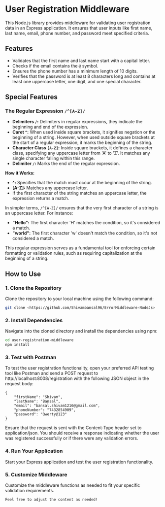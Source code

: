 # User Registration Middleware

This Node.js library provides middleware for validating user registration data in an Express application. It ensures that user inputs like first name, last name, email, phone number, and password meet specified criteria.

## Features

- Validates that the first name and last name start with a capital letter.
- Checks if the email contains the `@` symbol.
- Ensures the phone number has a minimum length of 10 digits.
- Verifies that the password is at least 8 characters long and contains at least one uppercase letter, one digit, and one special character.

## Special Features

### The Regular Expression `/^[A-Z]/`

- **Delimiters `/`:** Delimiters in regular expressions, they indicate the beginning and end of the expression.
- **Caret `^`:** When used inside square brackets, it signifies negation or the beginning of a string. However, when used outside square brackets at the start of a regular expression, it marks the beginning of the string.
- **Character Class `[A-Z]`:** Inside square brackets, it defines a character class, specifying any uppercase letter from 'A' to 'Z'. It matches any single character falling within this range.
- **Delimiter `/`:** Marks the end of the regular expression.

**How it Works:**

- **^:** Specifies that the match must occur at the beginning of the string.
- **[A-Z]:** Matches any uppercase letter.
- If the first character of the string matches an uppercase letter, the expression returns a match.

In simpler terms, `/^[A-Z]/` ensures that the very first character of a string is an uppercase letter. For instance:

- **"Hello":** The first character 'H' matches the condition, so it's considered a match.
- **"world":** The first character 'w' doesn't match the condition, so it's not considered a match.

This regular expression serves as a fundamental tool for enforcing certain formatting or validation rules, such as requiring capitalization at the beginning of a string.


## How to Use

### 1. Clone the Repository

Clone the repository to your local machine using the following command:

```bash
git clone <https://github.com/Shivambansal96/ErrorMiddleware-NodeJs>
```

### 2. Install Dependencies

Navigate into the cloned directory and install the dependencies using npm:

```bash
cd user-registration-middleware
npm install
```

### 3. Test with Postman
To test the user registration functionality, open your preferred API testing tool like Postman and send a POST request to http://localhost:8008/registration with the following JSON object in the request body:

```
{
    "firstName": "Shivam",
    "lastName": "Bansal",
    "email": "bansal.shivam1216@gmail.com",
    "phoneNumber": "7432854909",
    "password": "Qwerty@123"
}

```

Ensure that the request is sent with the Content-Type header set to application/json. You should receive a response indicating whether the user was registered successfully or if there were any validation errors.

<!-- ### 4. Import Middleware Functions

Import the middleware functions (`validateUser` and `errorHandlingMiddleware`) from the library in your Express application.

Example:

```javascript
const express = require('express');
const { validateUser, errorHandlingMiddleware } = require('user-registration-middleware');

const app = express();

app.use(express.json());

app.post('/registration', validateUser, (req, res) => {
    res.status(200).json({
        status: true,
        message: 'User Registered Successfully.',
    });
});

app.use(errorHandlingMiddleware);

app.listen(8008, () => {
    console.log('Server is up and running at http://localhost:8008');
});
``` -->

### 4. Run Your Application

Start your Express application and test the user registration functionality.


### 5. Customize Middleware

Customize the middleware functions as needed to fit your specific validation requirements.
```
Feel free to adjust the content as needed!
```
